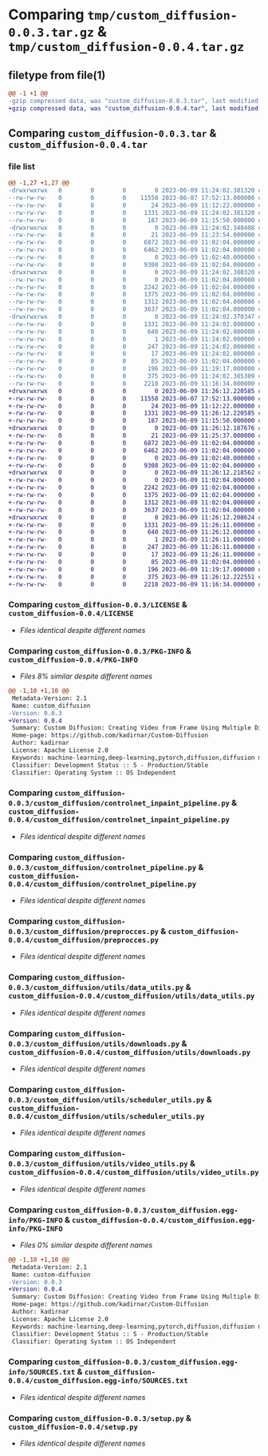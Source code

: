 # Comparing `tmp/custom_diffusion-0.0.3.tar.gz` & `tmp/custom_diffusion-0.0.4.tar.gz`

## filetype from file(1)

```diff
@@ -1 +1 @@
-gzip compressed data, was "custom_diffusion-0.0.3.tar", last modified: Fri Jun  9 11:24:02 2023, max compression
+gzip compressed data, was "custom_diffusion-0.0.4.tar", last modified: Fri Jun  9 11:26:12 2023, max compression
```

## Comparing `custom_diffusion-0.0.3.tar` & `custom_diffusion-0.0.4.tar`

### file list

```diff
@@ -1,27 +1,27 @@
-drwxrwxrwx   0        0        0        0 2023-06-09 11:24:02.381320 custom_diffusion-0.0.3/
--rw-rw-rw-   0        0        0    11558 2023-06-07 17:52:13.000000 custom_diffusion-0.0.3/LICENSE
--rw-rw-rw-   0        0        0       24 2023-06-09 11:12:22.000000 custom_diffusion-0.0.3/MANIFEST.in
--rw-rw-rw-   0        0        0     1331 2023-06-09 11:24:02.381320 custom_diffusion-0.0.3/PKG-INFO
--rw-rw-rw-   0        0        0      187 2023-06-09 11:15:50.000000 custom_diffusion-0.0.3/README.md
-drwxrwxrwx   0        0        0        0 2023-06-09 11:24:02.348408 custom_diffusion-0.0.3/custom_diffusion/
--rw-rw-rw-   0        0        0       21 2023-06-09 11:23:54.000000 custom_diffusion-0.0.3/custom_diffusion/__init__.py
--rw-rw-rw-   0        0        0     6872 2023-06-09 11:02:04.000000 custom_diffusion-0.0.3/custom_diffusion/controlnet_inpaint_pipeline.py
--rw-rw-rw-   0        0        0     6462 2023-06-09 11:02:04.000000 custom_diffusion-0.0.3/custom_diffusion/controlnet_pipeline.py
--rw-rw-rw-   0        0        0        0 2023-06-09 11:02:40.000000 custom_diffusion-0.0.3/custom_diffusion/demo.py
--rw-rw-rw-   0        0        0     9308 2023-06-09 11:02:04.000000 custom_diffusion-0.0.3/custom_diffusion/preprocces.py
-drwxrwxrwx   0        0        0        0 2023-06-09 11:24:02.380320 custom_diffusion-0.0.3/custom_diffusion/utils/
--rw-rw-rw-   0        0        0        0 2023-06-09 11:02:04.000000 custom_diffusion-0.0.3/custom_diffusion/utils/__init__.py
--rw-rw-rw-   0        0        0     2242 2023-06-09 11:02:04.000000 custom_diffusion-0.0.3/custom_diffusion/utils/data_utils.py
--rw-rw-rw-   0        0        0     1375 2023-06-09 11:02:04.000000 custom_diffusion-0.0.3/custom_diffusion/utils/downloads.py
--rw-rw-rw-   0        0        0     1312 2023-06-09 11:02:04.000000 custom_diffusion-0.0.3/custom_diffusion/utils/scheduler_utils.py
--rw-rw-rw-   0        0        0     3637 2023-06-09 11:02:04.000000 custom_diffusion-0.0.3/custom_diffusion/utils/video_utils.py
-drwxrwxrwx   0        0        0        0 2023-06-09 11:24:02.370347 custom_diffusion-0.0.3/custom_diffusion.egg-info/
--rw-rw-rw-   0        0        0     1331 2023-06-09 11:24:02.000000 custom_diffusion-0.0.3/custom_diffusion.egg-info/PKG-INFO
--rw-rw-rw-   0        0        0      640 2023-06-09 11:24:02.000000 custom_diffusion-0.0.3/custom_diffusion.egg-info/SOURCES.txt
--rw-rw-rw-   0        0        0        1 2023-06-09 11:24:02.000000 custom_diffusion-0.0.3/custom_diffusion.egg-info/dependency_links.txt
--rw-rw-rw-   0        0        0      247 2023-06-09 11:24:02.000000 custom_diffusion-0.0.3/custom_diffusion.egg-info/requires.txt
--rw-rw-rw-   0        0        0       17 2023-06-09 11:24:02.000000 custom_diffusion-0.0.3/custom_diffusion.egg-info/top_level.txt
--rw-rw-rw-   0        0        0       85 2023-06-09 11:02:04.000000 custom_diffusion-0.0.3/pyproject.toml
--rw-rw-rw-   0        0        0      196 2023-06-09 11:19:17.000000 custom_diffusion-0.0.3/requirements.txt
--rw-rw-rw-   0        0        0      375 2023-06-09 11:24:02.385309 custom_diffusion-0.0.3/setup.cfg
--rw-rw-rw-   0        0        0     2218 2023-06-09 11:16:34.000000 custom_diffusion-0.0.3/setup.py
+drwxrwxrwx   0        0        0        0 2023-06-09 11:26:12.220585 custom_diffusion-0.0.4/
+-rw-rw-rw-   0        0        0    11558 2023-06-07 17:52:13.000000 custom_diffusion-0.0.4/LICENSE
+-rw-rw-rw-   0        0        0       24 2023-06-09 11:12:22.000000 custom_diffusion-0.0.4/MANIFEST.in
+-rw-rw-rw-   0        0        0     1331 2023-06-09 11:26:12.220585 custom_diffusion-0.0.4/PKG-INFO
+-rw-rw-rw-   0        0        0      187 2023-06-09 11:15:50.000000 custom_diffusion-0.0.4/README.md
+drwxrwxrwx   0        0        0        0 2023-06-09 11:26:12.187676 custom_diffusion-0.0.4/custom_diffusion/
+-rw-rw-rw-   0        0        0       21 2023-06-09 11:25:37.000000 custom_diffusion-0.0.4/custom_diffusion/__init__.py
+-rw-rw-rw-   0        0        0     6872 2023-06-09 11:02:04.000000 custom_diffusion-0.0.4/custom_diffusion/controlnet_inpaint_pipeline.py
+-rw-rw-rw-   0        0        0     6462 2023-06-09 11:02:04.000000 custom_diffusion-0.0.4/custom_diffusion/controlnet_pipeline.py
+-rw-rw-rw-   0        0        0        0 2023-06-09 11:02:40.000000 custom_diffusion-0.0.4/custom_diffusion/demo.py
+-rw-rw-rw-   0        0        0     9308 2023-06-09 11:02:04.000000 custom_diffusion-0.0.4/custom_diffusion/preprocces.py
+drwxrwxrwx   0        0        0        0 2023-06-09 11:26:12.218562 custom_diffusion-0.0.4/custom_diffusion/utils/
+-rw-rw-rw-   0        0        0        0 2023-06-09 11:02:04.000000 custom_diffusion-0.0.4/custom_diffusion/utils/__init__.py
+-rw-rw-rw-   0        0        0     2242 2023-06-09 11:02:04.000000 custom_diffusion-0.0.4/custom_diffusion/utils/data_utils.py
+-rw-rw-rw-   0        0        0     1375 2023-06-09 11:02:04.000000 custom_diffusion-0.0.4/custom_diffusion/utils/downloads.py
+-rw-rw-rw-   0        0        0     1312 2023-06-09 11:02:04.000000 custom_diffusion-0.0.4/custom_diffusion/utils/scheduler_utils.py
+-rw-rw-rw-   0        0        0     3637 2023-06-09 11:02:04.000000 custom_diffusion-0.0.4/custom_diffusion/utils/video_utils.py
+drwxrwxrwx   0        0        0        0 2023-06-09 11:26:12.208624 custom_diffusion-0.0.4/custom_diffusion.egg-info/
+-rw-rw-rw-   0        0        0     1331 2023-06-09 11:26:11.000000 custom_diffusion-0.0.4/custom_diffusion.egg-info/PKG-INFO
+-rw-rw-rw-   0        0        0      640 2023-06-09 11:26:12.000000 custom_diffusion-0.0.4/custom_diffusion.egg-info/SOURCES.txt
+-rw-rw-rw-   0        0        0        1 2023-06-09 11:26:11.000000 custom_diffusion-0.0.4/custom_diffusion.egg-info/dependency_links.txt
+-rw-rw-rw-   0        0        0      247 2023-06-09 11:26:11.000000 custom_diffusion-0.0.4/custom_diffusion.egg-info/requires.txt
+-rw-rw-rw-   0        0        0       17 2023-06-09 11:26:11.000000 custom_diffusion-0.0.4/custom_diffusion.egg-info/top_level.txt
+-rw-rw-rw-   0        0        0       85 2023-06-09 11:02:04.000000 custom_diffusion-0.0.4/pyproject.toml
+-rw-rw-rw-   0        0        0      196 2023-06-09 11:19:17.000000 custom_diffusion-0.0.4/requirements.txt
+-rw-rw-rw-   0        0        0      375 2023-06-09 11:26:12.222551 custom_diffusion-0.0.4/setup.cfg
+-rw-rw-rw-   0        0        0     2218 2023-06-09 11:16:34.000000 custom_diffusion-0.0.4/setup.py
```

### Comparing `custom_diffusion-0.0.3/LICENSE` & `custom_diffusion-0.0.4/LICENSE`

 * *Files identical despite different names*

### Comparing `custom_diffusion-0.0.3/PKG-INFO` & `custom_diffusion-0.0.4/PKG-INFO`

 * *Files 8% similar despite different names*

```diff
@@ -1,10 +1,10 @@
 Metadata-Version: 2.1
 Name: custom_diffusion
-Version: 0.0.3
+Version: 0.0.4
 Summary: Custom Diffusion: Creating Video from Frame Using Multiple Diffusion
 Home-page: https://github.com/kadirnar/Custom-Diffusion
 Author: kadirnar
 License: Apache License 2.0
 Keywords: machine-learning,deep-learning,pytorch,diffusion,diffusion models,controlnet,stable diffusion
 Classifier: Development Status :: 5 - Production/Stable
 Classifier: Operating System :: OS Independent
```

### Comparing `custom_diffusion-0.0.3/custom_diffusion/controlnet_inpaint_pipeline.py` & `custom_diffusion-0.0.4/custom_diffusion/controlnet_inpaint_pipeline.py`

 * *Files identical despite different names*

### Comparing `custom_diffusion-0.0.3/custom_diffusion/controlnet_pipeline.py` & `custom_diffusion-0.0.4/custom_diffusion/controlnet_pipeline.py`

 * *Files identical despite different names*

### Comparing `custom_diffusion-0.0.3/custom_diffusion/preprocces.py` & `custom_diffusion-0.0.4/custom_diffusion/preprocces.py`

 * *Files identical despite different names*

### Comparing `custom_diffusion-0.0.3/custom_diffusion/utils/data_utils.py` & `custom_diffusion-0.0.4/custom_diffusion/utils/data_utils.py`

 * *Files identical despite different names*

### Comparing `custom_diffusion-0.0.3/custom_diffusion/utils/downloads.py` & `custom_diffusion-0.0.4/custom_diffusion/utils/downloads.py`

 * *Files identical despite different names*

### Comparing `custom_diffusion-0.0.3/custom_diffusion/utils/scheduler_utils.py` & `custom_diffusion-0.0.4/custom_diffusion/utils/scheduler_utils.py`

 * *Files identical despite different names*

### Comparing `custom_diffusion-0.0.3/custom_diffusion/utils/video_utils.py` & `custom_diffusion-0.0.4/custom_diffusion/utils/video_utils.py`

 * *Files identical despite different names*

### Comparing `custom_diffusion-0.0.3/custom_diffusion.egg-info/PKG-INFO` & `custom_diffusion-0.0.4/custom_diffusion.egg-info/PKG-INFO`

 * *Files 0% similar despite different names*

```diff
@@ -1,10 +1,10 @@
 Metadata-Version: 2.1
 Name: custom-diffusion
-Version: 0.0.3
+Version: 0.0.4
 Summary: Custom Diffusion: Creating Video from Frame Using Multiple Diffusion
 Home-page: https://github.com/kadirnar/Custom-Diffusion
 Author: kadirnar
 License: Apache License 2.0
 Keywords: machine-learning,deep-learning,pytorch,diffusion,diffusion models,controlnet,stable diffusion
 Classifier: Development Status :: 5 - Production/Stable
 Classifier: Operating System :: OS Independent
```

### Comparing `custom_diffusion-0.0.3/custom_diffusion.egg-info/SOURCES.txt` & `custom_diffusion-0.0.4/custom_diffusion.egg-info/SOURCES.txt`

 * *Files identical despite different names*

### Comparing `custom_diffusion-0.0.3/setup.py` & `custom_diffusion-0.0.4/setup.py`

 * *Files identical despite different names*

